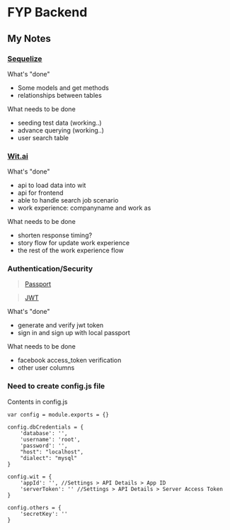 # FYP Backend

## My Notes
### [Sequelize](http://docs.sequelizejs.com/)

What's "done"
+ Some models and get methods
+ relationships between tables

What needs to be done
+ seeding test data (working..)
+ advance querying (working..)
+ user search table

### [Wit.ai](https://wit.ai/)

What's "done"
+ api to load data into wit
+ api for frontend
+ able to handle search job scenario
+ work experience: companyname and work as

What needs to be done
+ shorten response timing?
+ story flow for update work experience
+ the rest of the work experience flow

### Authentication/Security
>[Passport](http://passportjs.org)

>[JWT](https://www.sitepoint.com/using-json-web-tokens-node-js/)

What's "done"
+ generate and verify jwt token
+ sign in and sign up with local passport

What needs to be done
+ facebook access_token verification
+ other user columns

### Need to create config.js file
Contents in config.js

```
var config = module.exports = {}

config.dbCredentials = {
    'database': '',
    'username': 'root',
    'password': '',
    "host": "localhost",
    "dialect": "mysql"
}

config.wit = {
    'appId': '', //Settings > API Details > App ID
    'serverToken': '' //Settings > API Details > Server Access Token
}

config.others = {
    'secretKey': ''
}
```

